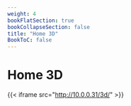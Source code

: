 ```yaml
---
weight: 4
bookFlatSection: true
bookCollapseSection: false
title: "Home 3D"
BookToC: false
---
```

# Home 3D
{{< iframe src="http://10.0.0.31/3d/" >}}
